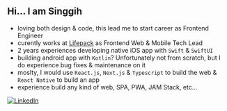 ## Hi... I am Singgih 

- loving both design & code, this lead me to start career as Frontend Engineer
- curently works at [Lifepack](lifepack.id) as Frontend Web & Mobile Tech Lead
- 2 years experiences developing native iOS app with `Swift` & `SwiftUI`
- building android app with `Kotlin`? Unfortunately not from scratch, but I do experience bug fixes & maintenance on it
- moslty, I would use `React.js`, `Next.js` & `Typescript` to build the web & `React Native` to build an app
- experience build any kind of web, SPA, PWA, JAM Stack, etc...

[![LinkedIn](https://img.shields.io/badge/linkedin-%230077B5.svg?style=for-the-badge&logo=linkedin&logoColor=white)](https://www.linkedin.com/in/singgih-nn/)    
